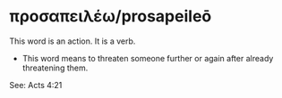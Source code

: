 # προσαπειλέω/prosapeileō
This word is an action. It is a verb.
* This word means to threaten someone further or again after already threatening them.

See: Acts 4:21

